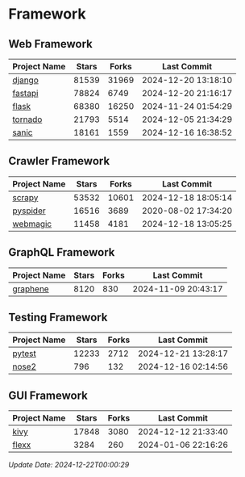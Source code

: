 # Framework

## Web Framework
| Project Name | Stars | Forks | Last Commit |
| ------------ | ----- | ----- | ----------- |
| [django](https://github.com/django/django) | 81539 | 31969 | 2024-12-20 13:18:10 |
| [fastapi](https://github.com/fastapi/fastapi) | 78824 | 6749 | 2024-12-20 21:16:17 |
| [flask](https://github.com/pallets/flask) | 68380 | 16250 | 2024-11-24 01:54:29 |
| [tornado](https://github.com/tornadoweb/tornado) | 21793 | 5514 | 2024-12-05 21:34:29 |
| [sanic](https://github.com/sanic-org/sanic) | 18161 | 1559 | 2024-12-16 16:38:52 |

## Crawler Framework
| Project Name | Stars | Forks | Last Commit |
| ------------ | ----- | ----- | ----------- |
| [scrapy](https://github.com/scrapy/scrapy) | 53532 | 10601 | 2024-12-18 18:05:14 |
| [pyspider](https://github.com/binux/pyspider) | 16516 | 3689 | 2020-08-02 17:34:20 |
| [webmagic](https://github.com/code4craft/webmagic) | 11458 | 4181 | 2024-12-18 13:05:25 |

## GraphQL Framework
| Project Name | Stars | Forks | Last Commit |
| ------------ | ----- | ----- | ----------- |
| [graphene](https://github.com/graphql-python/graphene) | 8120 | 830 | 2024-11-09 20:43:17 |

## Testing Framework
| Project Name | Stars | Forks | Last Commit |
| ------------ | ----- | ----- | ----------- |
| [pytest](https://github.com/pytest-dev/pytest) | 12233 | 2712 | 2024-12-21 13:28:17 |
| [nose2](https://github.com/nose-devs/nose2) | 796 | 132 | 2024-12-16 02:14:56 |

## GUI Framework
| Project Name | Stars | Forks | Last Commit |
| ------------ | ----- | ----- | ----------- |
| [kivy](https://github.com/kivy/kivy) | 17848 | 3080 | 2024-12-12 21:33:40 |
| [flexx](https://github.com/flexxui/flexx) | 3284 | 260 | 2024-01-06 22:16:26 |

*Update Date: 2024-12-22T00:00:29*